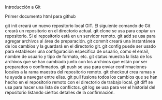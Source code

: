 Introducción a Git


Primer documento html para github

git init creará un nuevo repositorio local GIT. El siguiente comando de Git creará un repositorio en el directorio actual.
git clone se usa para copiar un repositorio. Si el repositorio está en un servidor remoto.
git add se usa para agregar archivos al área de preparación.
git commit creará una instantánea de los cambios y la guardará en el directorio git.
git config puede ser usado para establecer una configuración específica de usuario, como el email, nombre de usuario y tipo de formato, etc.
git status muestra la lista de los archivos que se han cambiado junto con los archivos que están por ser preparados o confirmados.
git push se usa para enviar confirmaciones locales a la rama maestra del repositorio remoto.
git checkout crea ramas y te ayuda a navegar entre ellas.
git pull fusiona todos los cambios que se han hecho en el repositorio remoto con el directorio de trabajo local.
git diff se usa para hacer una lista de conflictos.
git log se usa para ver el historial del repositorio listando ciertos detalles de la confirmación.